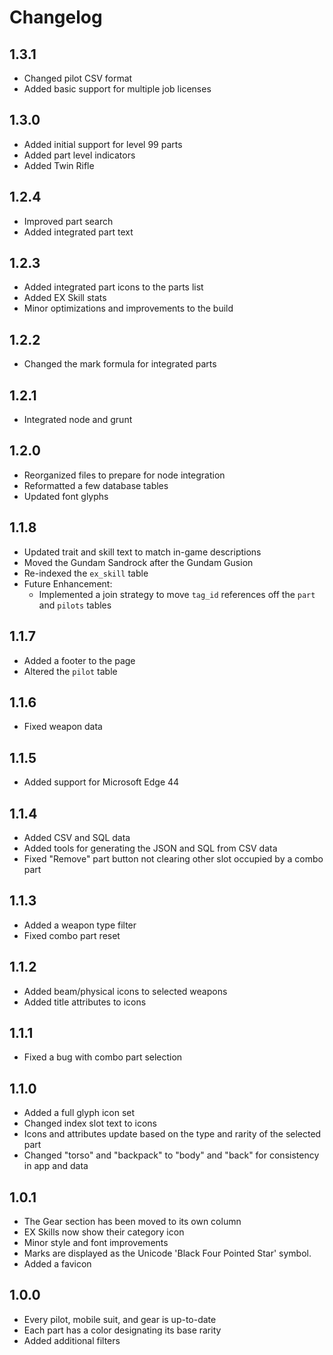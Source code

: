 # Changelog

## 1.3.1

- Changed pilot CSV format
- Added basic support for multiple job licenses

## 1.3.0

- Added initial support for level 99 parts
- Added part level indicators
- Added Twin Rifle

## 1.2.4

- Improved part search
- Added integrated part text

## 1.2.3

- Added integrated part icons to the parts list
- Added EX Skill stats
- Minor optimizations and improvements to the build

## 1.2.2

- Changed the mark formula for integrated parts

## 1.2.1

- Integrated node and grunt

## 1.2.0

- Reorganized files to prepare for node integration
- Reformatted a few database tables
- Updated font glyphs

## 1.1.8

- Updated trait and skill text to match in-game descriptions
- Moved the Gundam Sandrock after the Gundam Gusion
- Re-indexed the `ex_skill` table
- Future Enhancement:
  - Implemented a join strategy to move `tag_id` references off the `part` and `pilots` tables

## 1.1.7

- Added a footer to the page
- Altered the `pilot` table

## 1.1.6

- Fixed weapon data

## 1.1.5

- Added support for Microsoft Edge 44

## 1.1.4

- Added CSV and SQL data
- Added tools for generating the JSON and SQL from CSV data
- Fixed "Remove" part button not clearing other slot occupied by a combo part

## 1.1.3

- Added a weapon type filter
- Fixed combo part reset

## 1.1.2

- Added beam/physical icons to selected weapons
- Added title attributes to icons

## 1.1.1

- Fixed a bug with combo part selection

## 1.1.0

- Added a full glyph icon set
- Changed index slot text to icons
- Icons and attributes update based on the type and rarity of the selected part
- Changed "torso" and "backpack" to "body" and "back" for consistency in app and data

## 1.0.1

- The Gear section has been moved to its own column
- EX Skills now show their category icon
- Minor style and font improvements 
- Marks are displayed as the Unicode 'Black Four Pointed Star' symbol.
- Added a favicon

## 1.0.0

- Every pilot, mobile suit, and gear is up-to-date
- Each part has a color designating its base rarity
- Added additional filters